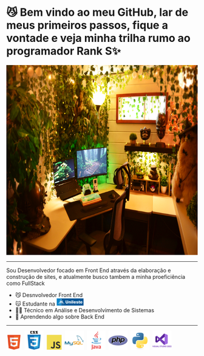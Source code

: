 # 😼 Bem vindo ao meu GitHub, lar de meus primeiros passos, fique a vontade e veja minha trilha rumo ao programador Rank S✨


  <img src = "background.png" widht = "800" height ="500" aling = "right">


---
Sou Desenvolvedor focado em Front End através da elaboração e construção de sites, e atualmente busco tambem a minha proeficiência como FullStack

- 😼 Desnvolvedor Front End
- 😽 Estudante na <a href="https://unileste.catolica.edu.br/portal/" target="_blank"> <img src = "unileste.jpeg" widht = "70px" height = "20px" > </a>
- 🐱‍👤 Técnico em Análise e Desenvolvimento de Sistemas
- 🤖 Aprendendo algo sobre Back End
  
---

<div>
  <img src="https://github.com/devicons/devicon/blob/master/icons/html5/html5-original.svg" title="HTML5" alt="HTML" width="40" height="40"/>&nbsp;
  <img src="https://github.com/devicons/devicon/blob/master/icons/css3/css3-original-wordmark.svg" title="Css3" alt="Css3" width="50" height="50"/>&nbsp;
  <img src="https://github.com/devicons/devicon/blob/master/icons/javascript/javascript-original.svg" title="JavaScript" alt="JavaScript" width="40" height="40"/>&nbsp;
  <img src="https://github.com/devicons/devicon/blob/master/icons/mysql/mysql-original-wordmark.svg" title="MySql" alt="MySql" width="50" height="50"/>&nbsp;
  <img src="https://github.com/devicons/devicon/blob/master/icons/java/java-original-wordmark.svg" title="Java" alt="Java" width="50" height="50"/>&nbsp;
  <img src="https://github.com/devicons/devicon/blob/master/icons/php/php-original.svg" title="Php" alt="Php" width="50" height="50"/>&nbsp;
  <img src="https://github.com/devicons/devicon/blob/master/icons/python/python-original.svg" title="Python" alt="Python" width="50" height="50"/>&nbsp;
  <img src="https://github.com/devicons/devicon/blob/master/icons/visualstudio/visualstudio-original-wordmark.svg" title="Vs" alt="Vs" width="50" height="50"/>&nbsp;
  
  
</div>
